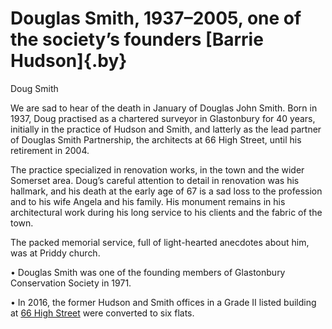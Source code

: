 Douglas Smith, 1937–2005, one of the society’s founders [Barrie Hudson]{.by}
============================================================================

Doug Smith

We are sad to hear of the death in January of Douglas John Smith. Born
in 1937, Doug practised as a chartered surveyor in Glastonbury for 40
years, initially in the practice of Hudson and Smith, and latterly as
the lead partner of Douglas Smith Partnership, the architects at 66 High
Street, until his retirement in 2004.

The practice specialized in renovation works, in the town and the wider
Somerset area. Doug’s careful attention to detail in renovation was his
hallmark, and his death at the early age of 67 is a sad loss to the
profession and to his wife Angela and his family. His monument remains
in his architectural work during his long service to his clients and the
fabric of the town.

The packed memorial service, full of light-hearted anecdotes about him,
was at Priddy church.

<div class="box contents">

• Douglas Smith was one of the founding members of Glastonbury
Conservation Society in 1971.

• In 2016, the former Hudson and Smith offices in a Grade II listed
building at [66 High Street](/144/habershon.php) were converted to six
flats.

</div>
